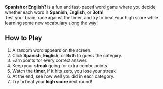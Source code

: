 **Spanish or English?** is a fun and fast-paced word game where you decide whether each word is **Spanish**, **English**, or **Both**!  
Test your brain, race against the timer, and try to beat your high score while learning some new vocabulary along the way!


## How to Play
1. A random word appears on the screen.  
2. Click **Spanish**, **English**, or **Both** to guess the category.  
3. Earn points for every correct answer.  
4. Keep your **streak** going for extra combo points.  
5. Watch the **timer**, if it hits zero, you lose your streak!  
6. At the end, see how well you did in each category.  
7. Try to beat your **high score** next round!
